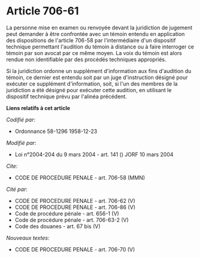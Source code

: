 # Article 706-61

La personne mise en examen ou renvoyée devant la juridiction de jugement peut demander à être confrontée avec un témoin
entendu en application des dispositions de l'article 706-58 par l'intermédiaire d'un dispositif technique permettant
l'audition du témoin à distance ou à faire interroger ce témoin par son avocat par ce même moyen. La voix du témoin est alors
rendue non identifiable par des procédés techniques appropriés.

Si la juridiction ordonne un supplément d'information aux fins d'audition du témoin, ce dernier est entendu soit par un juge
d'instruction désigné pour exécuter ce supplément d'information, soit, si l'un des membres de la juridiction a été désigné
pour exécuter cette audition, en utilisant le dispositif technique prévu par l'alinéa précédent.

**Liens relatifs à cet article**

_Codifié par_:

  - Ordonnance 58-1296 1958-12-23

_Modifié par_:

  - Loi n°2004-204 du 9 mars 2004 - art. 141 () JORF 10 mars 2004

_Cite_:

  - CODE DE PROCEDURE PENALE - art. 706-58 (MMN)

_Cité par_:

  - CODE DE PROCEDURE PENALE - art. 706-62 (V)
  - CODE DE PROCEDURE PENALE - art. 706-86 (V)
  - Code de procédure pénale - art. 656-1 (V)
  - Code de procédure pénale - art. 706-63-2 (V)
  - Code des douanes - art. 67 bis (V)

_Nouveaux textes_:

  - CODE DE PROCEDURE PENALE - art. 706-70 (V)
